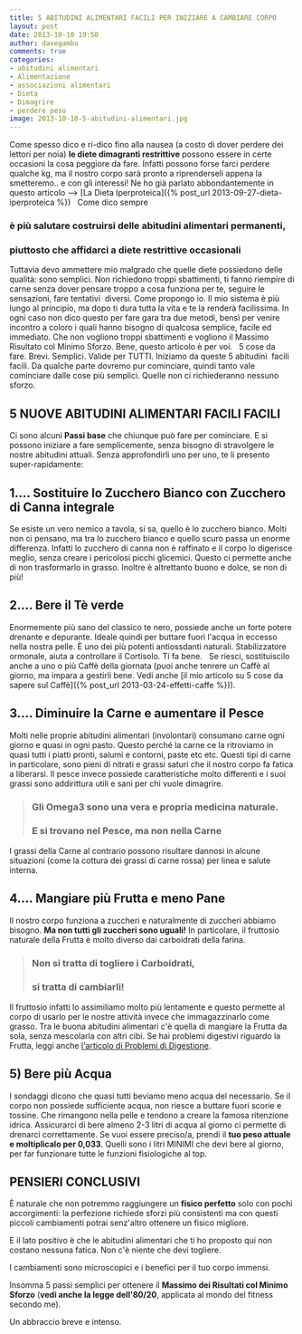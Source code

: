 ```yaml
---
title: 5 ABITUDINI ALIMENTARI FACILI PER INIZIARE A CAMBIARE CORPO
layout: post
date: 2013-10-10 19:50
author: davegamba
comments: true
categories:
- abitudini alimentari
- Alimentazione
- associazioni alimentari
- Dieta
- Dimagrire
- perdere peso
image: 2013-10-10-5-abitudini-alimentari.jpg
---
```


Come spesso dico e ri-dico fino alla nausea (a costo di dover perdere dei lettori per noia) **le diete dimagranti restrittive** possono essere in certe occasioni la cosa peggiore da fare. Infatti possono forse farci perdere qualche kg, ma il nostro corpo sarà pronto a riprenderseli appena la smetteremo.. e con gli interessi! Ne ho già parlato abbondantemente in questo articolo --> [La Dieta Iperproteica]({% post_url 2013-09-27-dieta-iperproteica %})   Come dico sempre

### è più salutare costruirsi delle abitudini alimentari permanenti,
### piuttosto che affidarci a diete restrittive occasionali

Tuttavia devo ammettere mio malgrado che quelle diete possiedono delle qualità: sono semplici. Non richiedono troppi sbattimenti, ti fanno riempire di carne senza dover pensare troppo a cosa funziona per te, seguire le sensazioni, fare tentativi  diversi. Come propongo io. Il mio sistema è più lungo al principio, ma dopo ti dura tutta la vita e te la renderà facilissima. In ogni caso non dico questo per fare gara tra due metodi, bensì per venire incontro a coloro i quali hanno bisogno di qualcosa semplice, facile ed immediato. Che non vogliono troppi sbattimenti e vogliono il Massimo Risultato col Minimo Sforzo. Bene, questo articolo è per voi.   5 cose da fare. Brevi. Semplici. Valide per TUTTI. Iniziamo da queste 5 abitudini  facili facili. Da qualche parte dovremo pur cominciare, quindi tanto vale cominciare dalle cose più semplici. Quelle non ci richiederanno nessuno sforzo.  

## 5 NUOVE ABITUDINI ALIMENTARI FACILI FACILI

Ci sono alcuni **Passi base** che chiunque può fare per cominciare. E si possono iniziare a fare semplicemente, senza bisogno di stravolgere le nostre abitudini attuali. Senza approfondirli uno per uno, te li presento super-rapidamente:  

## 1.... Sostituire lo Zucchero Bianco con Zucchero di Canna integrale

Se esiste un vero nemico a tavola, si sa, quello è lo zucchero bianco. Molti non ci pensano, ma tra lo zucchero bianco e quello scuro passa un enorme differenza. Infatti lo zucchero di canna non è raffinato e il corpo lo digerisce meglio, senza creare i pericolosi picchi glicemici. Questo ci permette anche di non trasformarlo in grasso. Inoltre è altrettanto buono e dolce, se non di più!  

## 2.... Bere il Tè verde

Enormemente più sano del classico te nero, possiede anche un forte potere drenante e depurante. Ideale quindi per buttare fuori l'acqua in eccesso nella nostra pelle. È uno dei più potenti antiossdanti naturali. Stabilizzatore ormonale, aiuta a controllare il Cortisolo. Ti fa bene.   Se riesci, sostituiscilo anche a uno o più Caffè della giornata (puoi anche tenrere un Caffè al giorno, ma impara a gestirli bene. Vedi anche [il mio articolo su 5 cose da sapere sul Caffè]({% post_url 2013-03-24-effetti-caffe %})).  

## 3.... Diminuire la Carne e aumentare il Pesce

Molti nelle proprie abitudini alimentari (involontari) consumano carne ogni giorno e quasi in ogni pasto. Questo perché la carne ce la ritroviamo in quasi tutti i piatti pronti, salumi e contorni, paste etc etc. Questi tipi di carne in particolare, sono pieni di nitrati e grassi saturi che il nostro corpo fa fatica a liberarsi. Il pesce invece possiede caratteristiche molto differenti e i suoi grassi sono addirittura utili e sani per chi vuole dimagrire.

> ### Gli Omega3 sono una vera e propria medicina naturale.
> 
> ### E si trovano nel Pesce, ma non nella Carne

I grassi della Carne al contrario possono risultare dannosi in alcune situazioni (come la cottura dei grassi di carne rossa) per linea e salute interna.

## 4.... Mangiare più Frutta e meno Pane

Il nostro corpo funziona a zuccheri e naturalmente di zuccheri abbiamo bisogno. **Ma non tutti gli zuccheri sono uguali!** In particolare, il fruttosio naturale della Frutta è molto diverso dai carboidrati della farina.

> ### Non si tratta di togliere i Carboidrati,
> 
> ### si tratta di cambiarli!

Il fruttosio infatti lo assimiliamo molto più lentamente e questo permette al corpo di usarlo per le nostre attività invece che immagazzinarlo come grasso. Tra le buona abitudini alimentari c'è quella di mangiare la Frutta da sola, senza mescolarla con altri cibi. Se hai problemi digestivi riguardo la Frutta, leggi anche [l'articolo di Problemi di Digestione](https://www.davegamba.com/problemi-digestione/ "PROBLEMI DI DIGESTIONE: 5 SOLUZIONI CON LE ASSOCIAZIONI ALIMENTARI").  

## 5) Bere più Acqua

I sondaggi dicono che quasi tutti beviamo meno acqua del necessario. Se il corpo non possiede sufficiente acqua, non riesce a buttare fuori scorie e tossine. Che rimangono nella pelle e tendono a creare la famosa ritenzione idrica. Assicurarci di bere almeno 2-3 litri di acqua al giorno ci permette di drenarci correttamente. Se vuoi essere preciso/a, prendi il **tuo peso attuale e moltiplicalo per 0,033**. Quelli sono i litri MINIMI che devi bere al giorno, per far funzionare tutte le funzioni fisiologiche al top.  

## PENSIERI CONCLUSIVI

È naturale che non potremmo raggiungere un **fisico perfetto** solo con pochi accorgimenti: la perfezione richiede sforzi più consistenti ma con questi piccoli cambiamenti potrai senz'altro ottenere un fisico migliore.

E il lato positivo è che le abitudini alimentari che ti ho proposto qui non costano nessuna fatica. Non c'è niente che devi togliere.

I cambiamenti sono microscopici e i benefici per il tuo corpo immensi.

Insomma 5 passi semplici per ottenere il **Massimo dei Risultati col Minimo Sforzo** (__vedi anche la legge dell'80/20__, applicata al mondo del fitness secondo me).


Un abbraccio breve e intenso.